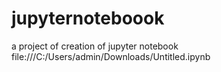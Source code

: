 # jupyternoteboook
a project of creation of jupyter notebook
file:///C:/Users/admin/Downloads/Untitled.ipynb
